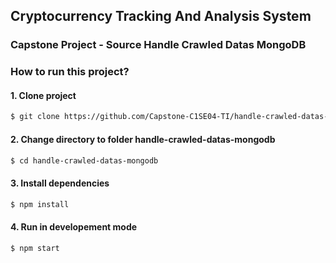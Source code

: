 ## Cryptocurrency Tracking And Analysis System

### Capstone Project - Source Handle Crawled Datas MongoDB

### How to run this project?

#### 1. Clone project

```bash
$ git clone https://github.com/Capstone-C1SE04-TI/handle-crawled-datas-mongodb.git
```

#### 2. Change directory to folder handle-crawled-datas-mongodb

```bash
$ cd handle-crawled-datas-mongodb
```

#### 3. Install dependencies

```bash
$ npm install
```

#### 4. Run in developement mode

```bash
$ npm start
```
